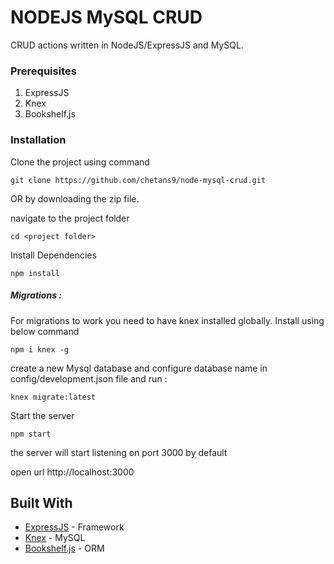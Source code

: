 # NODEJS MySQL CRUD

 CRUD actions written in NodeJS/ExpressJS and MySQL. 

### Prerequisites


1. ExpressJS
2. Knex
3. Bookshelf.js

### Installation

Clone the project using command

```
git clone https://github.com/chetans9/node-mysql-crud.git
```
OR by downloading the zip file.

navigate to the project folder

```
cd <project folder>
```

Install Dependencies

```
npm install
```
##### Migrations :
For migrations to work you need to have knex installed globally. Install using below command
```
npm i knex -g
```
create a new Mysql database and configure database name in config/development.json file  and run :
```
knex migrate:latest
```

Start the server 

```
npm start
```
the server will start listening on port 3000 by default

open url http://localhost:3000







## Built With

* [ExpressJS](https://expressjs.com/) - Framework
* [Knex](https://knexjs.org/) - MySQL 
* [Bookshelf.js](https://bookshelfjs.org/) - ORM




